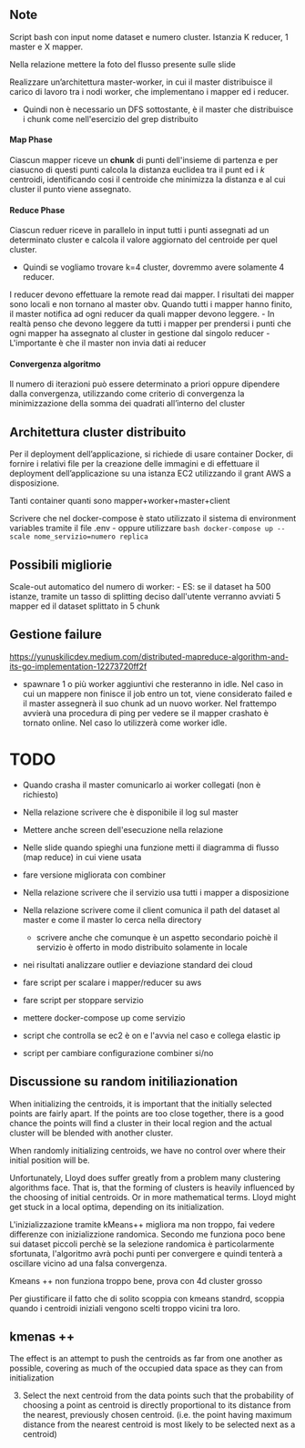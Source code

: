 ## Note
Script bash con input nome dataset e numero cluster. Istanzia K reducer, 1 master e X mapper.

Nella relazione mettere la foto del flusso presente sulle slide

Realizzare un’architettura master-worker, in cui il master distribuisce il carico di lavoro tra i nodi
worker, che implementano i mapper ed i reducer.
- Quindi non è necessario un DFS sottostante, è il master che distribuisce i chunk come nell'esercizio del grep distribuito
#### Map Phase
Ciascun mapper riceve un **chunk** di punti dell'insieme di partenza e per ciasucno di questi punti calcola la distanza euclidea tra il punt ed i *k* centroidi, identificando cosi il centroide che minimizza la distanza e al cui cluster il punto viene assegnato. 

#### Reduce Phase
Ciascun reduer riceve in parallelo in input tutti i punti assegnati ad un determinato cluster e calcola il valore aggiornato del centroide per quel cluster. 

- Quindi se vogliamo trovare k=4 cluster, dovremmo avere solamente 4 reducer. 

I reducer devono effettuare la remote read dai mapper. I risultati dei mapper sono locali e non tornano al master obv. 
Quando tutti i mapper hanno finito, il master notifica ad ogni reducer da quali mapper devono leggere. 
    - In realtà penso che devono leggere da tutti i mapper per prendersi i punti che ogni mapper ha assegnato al cluster in gestione dal singolo reducer
    - L'importante è che il master non invia dati ai reducer

#### Convergenza algoritmo
Il numero di iterazioni può essere determinato a priori oppure dipendere dalla convergenza, utilizzando come criterio di convergenza la minimizzazione della somma dei quadrati all’interno del cluster


## Architettura cluster distribuito
Per il deployment dell’applicazione, si richiede di usare container Docker, di fornire i relativi file per la creazione delle immagini e di effettuare il deployment dell’applicazione su una istanza EC2 utilizzando il grant AWS a disposizione.

Tanti container quanti sono mapper+worker+master+client

Scrivere che nel docker-compose è stato utilizzato il sistema di environment variables tramite il file .env
    - oppure utilizzare ```bash docker-compose up --scale nome_servizio=numero replica```

## Possibili migliorie
Scale-out automatico del numero di worker:
	- ES: se il dataset ha 500 istanze, tramite un tasso di splitting deciso dall'utente verranno avviati 5 mapper ed il dataset splittato in 5 chunk


## Gestione failure
https://yunuskilicdev.medium.com/distributed-mapreduce-algorithm-and-its-go-implementation-12273720ff2f

- spawnare 1 o più worker aggiuntivi che resteranno in idle. Nel caso in cui un mappere non finisce il job entro un tot, viene considerato failed e il master assegnerà il suo chunk ad un nuovo worker. Nel frattempo avvierà una procedura di ping per vedere se il mapper crashato è tornato online. Nel caso lo utilizzerà come worker idle. 



# TODO
- Quando crasha il master comunicarlo ai worker collegati (non è richiesto)

- Nella relazione scrivere che è disponibile il log sul master
- Mettere anche screen dell'esecuzione nella relazione
- Nelle slide quando spieghi una funzione metti il diagramma di flusso (map reduce) in cui viene usata
- fare versione migliorata con combiner
- Nella relazione scrivere che il servizio usa tutti i mapper a disposizione
- Nella relazione scrivere come il client comunica il path del dataset al master e come il master lo cerca nella directory
  - scrivere anche che comunque è un aspetto secondario poichè il servizio è offerto in modo distribuito solamente in locale

- nei risultati analizzare outlier e deviazione standard dei cloud
- fare script per scalare i mapper/reducer su aws
- fare script per stoppare servizio
- mettere docker-compose up come servizio
- script che controlla se ec2 è on e l'avvia nel caso e collega elastic ip
- script per cambiare configurazione combiner si/no

## Discussione su random initiliazionation
When initializing the centroids, it is important that the initially selected points are fairly apart. If the points are too close together, there is a good chance the points will find a cluster in their local region and the actual cluster will be blended with another cluster.

When randomly initializing centroids, we have no control over where their initial position will be.

Unfortunately, Lloyd does suffer greatly from a problem many clustering algorithms face. That is, that the forming of clusters is heavily influenced by the choosing of initial centroids. Or in more mathematical terms. Lloyd might get stuck in a local optima, depending on its initialization.

L'inizializzazione tramite kMeans++ migliora ma non troppo, fai vedere differenze con inizializzione randomica. 
Secondo me funziona poco bene sui dataset piccoli perchè se la selezione randomica è particolarmente sfortunata, l'algoritmo avrà pochi punti per convergere e quindi tenterà a oscillare vicino ad una falsa convergenza. 

Kmeans ++ non funziona troppo bene, prova con 4d cluster grosso

Per giustificare il fatto che di solito scoppia con kmeans standrd, scoppia quando i centroidi iniziali vengono scelti troppo vicini tra loro. 

## kmenas ++
The effect is an attempt to push the centroids as far from one another as possible, covering as much of the occupied data space as they can from initialization

3. Select the next centroid from the data points such that the probability of choosing a point as centroid is directly proportional to its distance from the nearest, previously chosen centroid. (i.e. the point having maximum distance from the nearest centroid is most likely to be selected next as a centroid)